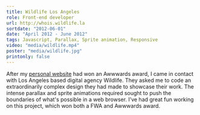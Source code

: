 ```yaml
---
title: Wildlife Los Angeles
role: Front-end developer
url: http://whois.wildlife.la
sortdate: "2012-06-01"
date: "April 2012 - June 2012"
tags: Javascript, Parallax, Sprite animation, Responsive
video: "media/wildlife.mp4"
poster: "media/wildlife.jpg"
printonly: false
---
```

After my <a href="https://galaxy.fili.nl">personal website</a> had won an Awwwards award, I came in contact with Los Angeles based digital agency Wildlife. They asked me to code an extraordinarily complex design they had made to showcase their work. The intense parallax and sprite animations required sought to push the boundaries of what's possible in a web browser. I’ve had great fun working on this project, which won both a FWA and Awwwards award.

